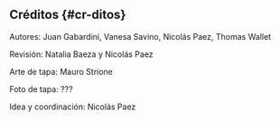 ## Créditos {#cr-ditos}

Autores: Juan Gabardini, Vanesa Savino, Nicolás Paez, Thomas Wallet

Revisión: Natalia Baeza y Nicolás Paez

Arte de tapa: Mauro Strione

Foto de tapa: ???

Idea y coordinación: Nicolás Paez
